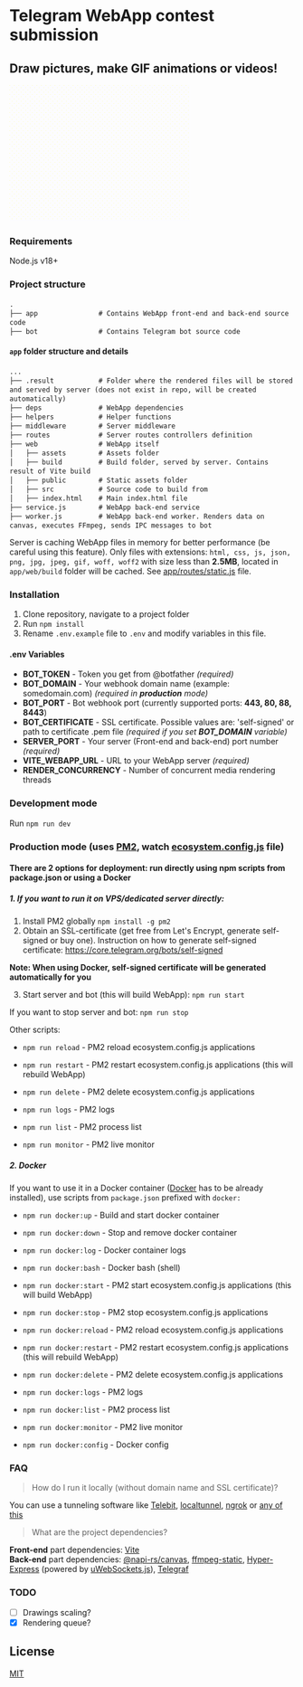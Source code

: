 # Telegram WebApp contest submission

## Draw pictures, make GIF animations or videos!

![GIF example](https://github.com/piliugin-anton/telegram-webapp-contest/blob/master/app/web/public/example.gif?raw=true)

### Requirements

Node.js v18+

### Project structure
    .
    ├── app               # Contains WebApp front-end and back-end source code
    ├── bot               # Contains Telegram bot source code

#### `app` folder structure and details
    ...
    ├── .result           # Folder where the rendered files will be stored and served by server (does not exist in repo, will be created automatically)
    ├── deps              # WebApp dependencies
    ├── helpers           # Helper functions
    ├── middleware        # Server middleware
    ├── routes            # Server routes controllers definition
    ├── web               # WebApp itself
    │   ├── assets        # Assets folder
    │   ├── build         # Build folder, served by server. Contains result of Vite build
    │   ├── public        # Static assets folder
    │   ├── src           # Source code to build from
    │   ├── index.html    # Main index.html file
    ├── service.js        # WebApp back-end service
    ├── worker.js         # WebApp back-end worker. Renders data on canvas, executes FFmpeg, sends IPC messages to bot

Server is caching WebApp files in memory for better performance (be careful using this feature). Only files with extensions: `html, css, js, json, png, jpg, jpeg, gif, woff, woff2` with size less than **2.5MB**, located in `app/web/build` folder will be cached. See [app/routes/static.js](app/routes/static.js) file.

### Installation

1. Clone repository, navigate to a project folder
2. Run `npm install`
3. Rename `.env.example` file to `.env` and modify variables in this file.

#### .env Variables

- **BOT_TOKEN** - Token you get from @botfather *(required)*
- **BOT_DOMAIN** - Your webhook domain name (example: somedomain.com) *(required in **production** mode)*
- **BOT_PORT** - Bot webhook port (currently supported ports: **443, 80, 88, 8443**)
- **BOT_CERTIFICATE** - SSL certificate. Possible values are: 'self-signed' or path to certificate .pem file *(required if you set **BOT_DOMAIN** variable)*
- **SERVER_PORT** - Your server (Front-end and back-end) port number *(required)*
- **VITE_WEBAPP_URL** - URL to your WebApp server *(required)*
- **RENDER_CONCURRENCY** - Number of concurrent media rendering threads

### Development mode

Run ```npm run dev```  


### Production mode (uses [PM2](https://pm2.keymetrics.io/), watch [ecosystem.config.js](./ecosystem.config.js) file)

#### There are 2 options for deployment: run directly using npm scripts from package.json or using a Docker

##### 1. If you want to run it on VPS/dedicated server directly:

1. Install PM2 globally ```npm install -g pm2```
2. Obtain an SSL-certificate (get free from Let's Encrypt, generate self-signed or buy one). Instruction on how to generate self-signed certificate: https://core.telegram.org/bots/self-signed   

**Note: When using Docker, self-signed certificate will be generated automatically for you**  

3. Start server and bot (this will build WebApp): ```npm run start```

If you want to stop server and bot: ```npm run stop```

Other scripts:  

 - ```npm run reload``` - PM2 reload ecosystem.config.js applications

 - ```npm run restart``` - PM2 restart ecosystem.config.js applications (this will rebuild WebApp)

 - ```npm run delete``` - PM2 delete ecosystem.config.js applications

 - ```npm run logs``` - PM2 logs

 - ```npm run list``` - PM2 process list

 - ```npm run monitor``` - PM2 live monitor

##### 2. Docker

If you want to use it in a Docker container ([Docker](https://www.docker.com) has to be already installed), use scripts from `package.json` prefixed with `docker:`

 - ```npm run docker:up``` - Build and start docker container

 - ```npm run docker:down``` - Stop and remove docker container

 - ```npm run docker:log``` - Docker container logs

 - ```npm run docker:bash``` - Docker bash (shell)

 - ```npm run docker:start``` - PM2 start ecosystem.config.js applications (this will build WebApp)

 - ```npm run docker:stop``` - PM2 stop ecosystem.config.js applications

 - ```npm run docker:reload``` - PM2 reload ecosystem.config.js applications

 - ```npm run docker:restart``` - PM2 restart ecosystem.config.js applications (this will rebuild WebApp)

 - ```npm run docker:delete``` - PM2 delete ecosystem.config.js applications

 - ```npm run docker:logs``` - PM2 logs

 - ```npm run docker:list``` - PM2 process list

 - ```npm run docker:monitor``` - PM2 live monitor

 - ```npm run docker:config``` - Docker config  


### FAQ

> How do I run it locally (without domain name and SSL certificate)?  

You can use a tunneling software like [Telebit](https://telebit.cloud), [localtunnel](https://github.com/localtunnel/localtunnel), [ngrok](https://ngrok.com) or [any of this](https://github.com/anderspitman/awesome-tunneling#open-source-at-least-with-a-reasonably-permissive-license)

> What are the project dependencies?  

**Front-end** part dependencies: [Vite](https://vitejs.dev/)  
**Back-end** part dependencies: [@napi-rs/canvas](https://www.npmjs.com/package/@napi-rs/canvas), [ffmpeg-static](https://www.npmjs.com/package/ffmpeg-static), [Hyper-Express](https://www.npmjs.com/package/hyper-express) (powered by [uWebSockets.js](https://github.com/uNetworking/uWebSockets.js)), [Telegraf](https://github.com/telegraf/telegraf)

### TODO

- [ ] Drawings scaling?
- [x] Rendering queue?

## License
[MIT](./LICENSE)
